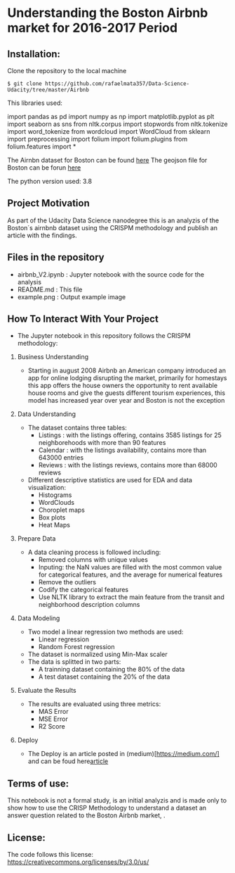 # Understanding the Boston Airbnb market for 2016-2017 Period

## Installation:

Clone the repository to the local machine

`$ git clone https://github.com/rafaelmata357/Data-Science-Udacity/tree/master/Airbnb`

This libraries used:

import pandas as pd
import numpy as np
import matplotlib.pyplot as plt
import seaborn as sns
from nltk.corpus import stopwords
from nltk.tokenize import word_tokenize
from wordcloud import WordCloud
from sklearn import preprocessing
import folium
import folium.plugins
from folium.features import *

The Airnbn dataset for Boston can be found [here](https://www.kaggle.com/airbnb/boston)
The geojson file for Boston can be forun [here](http://data.insideairbnb.com/united-states/ma/boston/2020-10-24/visualisations/neighbourhoods.geojson)

The python version used: 3.8


## Project Motivation

As part of the Udacity Data Science nanodegree this is an analyzis of the Boston´s airnbnb dataset using the CRISPM methodology and publish an article with the findings.


## Files in the repository

- airbnb_V2.ipynb : Jupyter notebook with the source code for the analysis
- README.md : This file
- example.png : Output example image

## How To Interact With Your Project 

- The Jupyter notebook in this repository follows the CRISPM methodology:

1. Business Understanding

    - Starting in august 2008 Airbnb  an American company  introduced an app for online lodging disrupting the market,  primarily for homestays  this app offers  the house owners the opportunity to rent available house rooms and give the guests different tourism experiences, this model has increased year over year and Boston is not the exception

2. Data Understanding
    - The dataset contains three tables:
        - Listings : with the listings offering, contains 3585 listings for 25 neighborehoods with more than 90 features 
        - Calendar : with the listings availability, contains more than 643000 entries
        - Reviews  : with the listings reviews, contains more than 68000 reviews
    - Different descriptive statistics are used for EDA and data visualization:
        - Histograms
        - WordClouds
        - Choroplet maps
        - Box plots
        - Heat Maps

3. Prepare Data
    - A data cleaning process is followed including:
        - Removed columns with unique values
        - Inputing: the NaN values are filled with the most common value for categorical features, and the average for numerical features
        - Remove the outliers
        - Codify the categorical features
        - Use NLTK library to extract the main feature from the transit and neighborhood description columns

4. Data Modeling
    - Two model a linear regression two methods are used:
        - Linear regression
        - Random Forest regression
    - The dataset is normalized using Min-Max scaler
    - The data is splitted in two parts:
        - A trainning dataset containing the 80% of the data
        - A test dataset containing the 20% of the data

5. Evaluate the Results
    - The results are evaluated using three metrics:
        - MAS Error
        - MSE Error
        - R2 Score

6. Deploy
    - The Deploy is an article posted in (medium)[https://medium.com/] and can be foud here[article](https://rafaelmata357.medium.com/a-guide-tour-to-the-boston-airbnbs-market-d7689ddf9d6c)


## Terms of use:

This notebook is not a formal study, is an initial analyzis and is made only to show how to use the CRISP Methodology to understand a dataset an answer question related to the Boston  Airbnb market, . 

## License:

The code follows this license: https://creativecommons.org/licenses/by/3.0/us/
